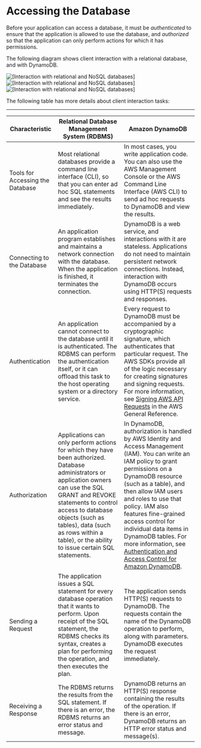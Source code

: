 # Accessing the Database<a name="SQLtoNoSQL.Accessing"></a>

Before your application can access a database, it must be *authenticated* to ensure that the application is allowed to use the database, and *authorized* so that the application can only perform actions for which it has permissions\.

The following diagram shows client interaction with a relational database, and with DynamoDB\.

![\[Interaction with relational and NoSQL databases\]](http://docs.aws.amazon.com/amazondynamodb/latest/developerguide/images/SQLtoNoSQL.png)![\[Interaction with relational and NoSQL databases\]](http://docs.aws.amazon.com/amazondynamodb/latest/developerguide/)![\[Interaction with relational and NoSQL databases\]](http://docs.aws.amazon.com/amazondynamodb/latest/developerguide/)

The following table has more details about client interaction tasks:


****  

| Characteristic | Relational Database Management System \(RDBMS\) | Amazon DynamoDB | 
| --- | --- | --- | 
| Tools for Accessing the Database |  Most relational databases provide a command line interface \(CLI\), so that you can enter ad hoc SQL statements and see the results immediately\.  | In most cases, you write application code\. You can also use the AWS Management Console or the AWS Command Line Interface \(AWS CLI\) to send ad hoc requests to DynamoDB and view the results\. | 
| Connecting to the Database | An application program establishes and maintains a network connection with the database\. When the application is finished, it terminates the connection\. | DynamoDB is a web service, and interactions with it are stateless\. Applications do not need to maintain persistent network connections\. Instead, interaction with DynamoDB occurs using HTTP\(S\) requests and responses\. | 
| Authentication | An application cannot connect to the database until it is authenticated\. The RDBMS can perform the authentication itself, or it can offload this task to the host operating system or a directory service\. | Every request to DynamoDB must be accompanied by a cryptographic signature, which authenticates that particular request\. The AWS SDKs provide all of the logic necessary for creating signatures and signing requests\. For more information, see [Signing AWS API Requests](http://docs.aws.amazon.com/general/latest/gr/signing_aws_api_requests.html) in the AWS General Reference\. | 
| Authorization | Applications can only perform actions for which they have been authorized\. Database administrators or application owners can use the SQL GRANT and REVOKE statements to control access to database objects \(such as tables\), data \(such as rows within a table\), or the ability to issue certain SQL statements\. | In DynamoDB, authorization is handled by AWS Identity and Access Management \(IAM\)\. You can write an IAM policy to grant permissions on a DynamoDB resource \(such as a table\), and then allow IAM users and roles to use that policy\. IAM also features fine\-grained access control for individual data items in DynamoDB tables\. For more information, see [Authentication and Access Control for Amazon DynamoDB](authentication-and-access-control.md)\. | 
| Sending a Request | The application issues a SQL statement for every database operation that it wants to perform\. Upon receipt of the SQL statement, the RDBMS checks its syntax, creates a plan for performing the operation, and then executes the plan\. | The application sends HTTP\(S\) requests to DynamoDB\. The requests contain the name of the DynamoDB operation to perform, along with parameters\. DynamoDB executes the request immediately\. | 
| Receiving a Response | The RDBMS returns the results from the SQL statement\. If there is an error, the RDBMS returns an error status and message\. | DynamoDB returns an HTTP\(S\) response containing the results of the operation\. If there is an error, DynamoDB returns an HTTP error status and message\(s\)\. | 